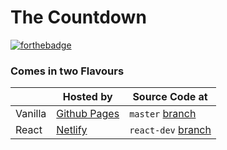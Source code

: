 # The Countdown

[![forthebadge](https://forthebadge.com/images/badges/uses-html.svg)](https://forthebadge.com)

### Comes in two Flavours

    
|         	| Hosted by                                                 	| Source Code at                                                                 	|
|---------	|-----------------------------------------------------------	|--------------------------------------------------------------------------------	|
| Vanilla 	| [Github Pages](https://juzQrios.github.io/the-countdown/) 	| `master` [branch](https://github.com/juzQrios/the-countdown/tree/master)       	|
| React   	| [Netlify](https://brave-rosalind-36f008.netlify.com/)     	| `react-dev` [branch](https://github.com/juzQrios/the-countdown/tree/react-dev) 	|
